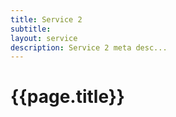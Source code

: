 ```yaml
---
title: Service 2
subtitle: 
layout: service
description: Service 2 meta desc...
---
```

# {{page.title}}